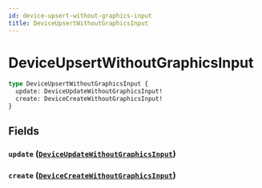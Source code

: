 ```yaml
---
id: device-upsert-without-graphics-input
title: DeviceUpsertWithoutGraphicsInput
---
```


 # DeviceUpsertWithoutGraphicsInput





```graphql
type DeviceUpsertWithoutGraphicsInput {
  update: DeviceUpdateWithoutGraphicsInput!
  create: DeviceCreateWithoutGraphicsInput!
}
```


## Fields

### `update` ([`DeviceUpdateWithoutGraphicsInput`](/inputs/device-update-without-graphics-input))




### `create` ([`DeviceCreateWithoutGraphicsInput`](/inputs/device-create-without-graphics-input))






